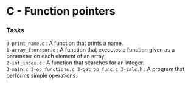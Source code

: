 # C - Function pointers

### Tasks

`0-print_name.c` : A function that prints a name.<br/>
`1-array_iterator.c` : A function that executes a function given as a parameter on each element of an array.<br/>
`2-int_index.c` : A function that searches for an integer.<br/>
`3-main.c 3-op_functions.c 3-get_op_func.c 3-calc.h` : A program that performs simple operations.<br/>
